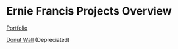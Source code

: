 # Ernie Francis Projects Overview

[Portfolio](https://react.erniefrancisiv.com "Portfolio")

[Donut Wall](https://donutwall.erniefrancisiv.com/ "Donut Wall") (Depreciated)
